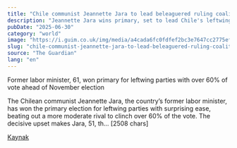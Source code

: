```yaml
---
title: "Chile communist Jeannette Jara to lead beleaguered ruling coalition at election"
description: "Jeannette Jara wins primary, set to lead Chile's leftwing coalition in November election."
pubDate: "2025-06-30"
category: "world"
image: "https://i.guim.co.uk/img/media/a4cada6fc0fdfef2bc3e7647cc2775efe28a83a6/281_0_2795_2237/master/2795.jpg?width=1200&height=630&quality=85&auto=format&fit=crop&overlay-align=bottom%2Cleft&overlay-width=100p&overlay-base64=L2ltZy9zdGF0aWMvb3ZlcmxheXMvdGctZGVmYXVsdC5wbmc&enable=upscale&s=1fc56833da2dd39348a30a712ed76e7d"
slug: "chile-communist-jeannette-jara-to-lead-beleaguered-ruling-coalition-at-election"
source: "The Guardian"
lang: "en"
---
```


Former labor minister, 61, won primary for leftwing parties with over 60% of vote ahead of November election

The Chilean communist Jeannette Jara, the country’s former labor minister, has won the primary election for leftwing parties with surprising ease, beating out a more moderate rival to clinch over 60% of the vote.
The decisive upset makes Jara, 51, th... [2508 chars]

[Kaynak](https://www.theguardian.com/world/2025/jun/30/chile-jeannette-jara-communist-candidate)
